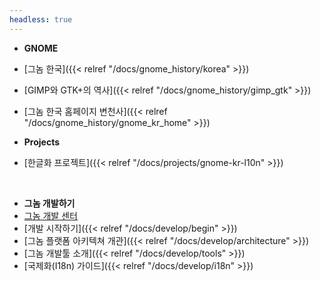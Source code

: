 ```yaml
---
headless: true
---
```

- **GNOME**
- [그놈 한국]({{< relref "/docs/gnome_history/korea" >}})
- [GIMP와 GTK+의 역사]({{< relref "/docs/gnome_history/gimp_gtk" >}})
- [그놈 한국 홈페이지 변천사]({{< relref "/docs/gnome_history/gnome_kr_home" >}})

- **Projects**
- [한글화 프로젝트]({{< relref "/docs/projects/gnome-kr-l10n" >}})
<br />

- **그놈 개발하기**
- [그놈 개발 센터](https://developer.gnome.org/)
- [개발 시작하기]({{< relref "/docs/develop/begin" >}})
- [그놈 플랫폼 아키텍쳐 개관]({{< relref "/docs/develop/architecture" >}})
- [그놈 개발툴 소개]({{< relref "/docs/develop/tools" >}})
- [국제화(I18n) 가이드]({{< relref "/docs/develop/i18n" >}})


